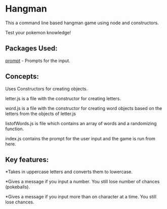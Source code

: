 # Hangman
This a command line based hangman game using node and constructors.

Test your pokemon knowledge!

## Packages Used:

[prompt](https://www.npmjs.com/package/prompt) - Prompts for the input.

## Concepts:
Uses Constructors for creating objects.

letter.js is a file with the constructor for creating letters.

word.js is a file with the constructor for creating word objects based on the letters from the objects of letter.js

listofWords.js is file which contains an array of words and a randomizing function.

index.js contains the prompt for the user input and the game is run from here.


## Key features:

*Takes in uppercase letters and converts them to lowercase.

*Gives a message if you input a number. You still lose number of chances (pokeballs).

*Gives a message if you input more than on character at a time. You still lose chances.

